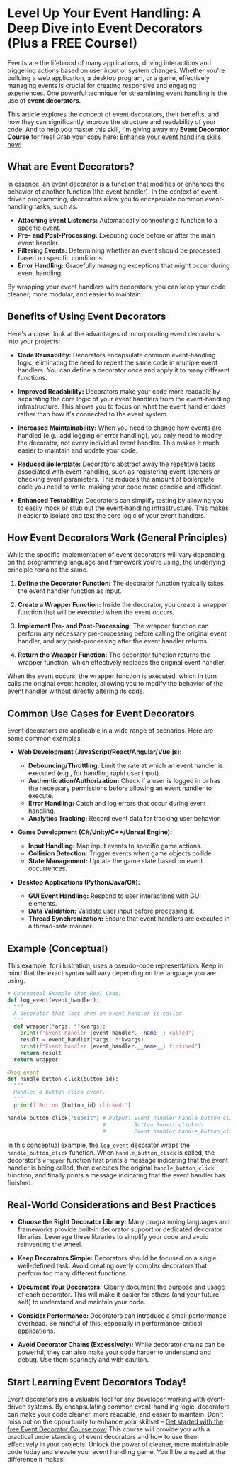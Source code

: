 # Level Up Your Event Handling: A Deep Dive into Event Decorators (Plus a FREE Course!)

Events are the lifeblood of many applications, driving interactions and triggering actions based on user input or system changes. Whether you're building a web application, a desktop program, or a game, effectively managing events is crucial for creating responsive and engaging experiences. One powerful technique for streamlining event handling is the use of **event decorators**.

This article explores the concept of event decorators, their benefits, and how they can significantly improve the structure and readability of your code. And to help you master this skill, I'm giving away my **Event Decorator Course** for free! Grab your copy here: [Enhance your event handling skills now!](https://udemywork.com/event-decorator-course)

## What are Event Decorators?

In essence, an event decorator is a function that modifies or enhances the behavior of another function (the event handler). In the context of event-driven programming, decorators allow you to encapsulate common event-handling tasks, such as:

*   **Attaching Event Listeners:**  Automatically connecting a function to a specific event.
*   **Pre- and Post-Processing:** Executing code before or after the main event handler.
*   **Filtering Events:**  Determining whether an event should be processed based on specific conditions.
*   **Error Handling:** Gracefully managing exceptions that might occur during event handling.

By wrapping your event handlers with decorators, you can keep your code cleaner, more modular, and easier to maintain.

## Benefits of Using Event Decorators

Here's a closer look at the advantages of incorporating event decorators into your projects:

*   **Code Reusability:**  Decorators encapsulate common event-handling logic, eliminating the need to repeat the same code in multiple event handlers. You can define a decorator once and apply it to many different functions.

*   **Improved Readability:**  Decorators make your code more readable by separating the core logic of your event handlers from the event-handling infrastructure. This allows you to focus on what the event handler *does* rather than how it's connected to the event system.

*   **Increased Maintainability:**  When you need to change how events are handled (e.g., add logging or error handling), you only need to modify the decorator, not every individual event handler. This makes it much easier to maintain and update your code.

*   **Reduced Boilerplate:** Decorators abstract away the repetitive tasks associated with event handling, such as registering event listeners or checking event parameters. This reduces the amount of boilerplate code you need to write, making your code more concise and efficient.

*   **Enhanced Testability:** Decorators can simplify testing by allowing you to easily mock or stub out the event-handling infrastructure. This makes it easier to isolate and test the core logic of your event handlers.

## How Event Decorators Work (General Principles)

While the specific implementation of event decorators will vary depending on the programming language and framework you're using, the underlying principle remains the same.

1.  **Define the Decorator Function:** The decorator function typically takes the event handler function as input.

2.  **Create a Wrapper Function:** Inside the decorator, you create a wrapper function that will be executed when the event occurs.

3.  **Implement Pre- and Post-Processing:** The wrapper function can perform any necessary pre-processing before calling the original event handler, and any post-processing after the event handler returns.

4.  **Return the Wrapper Function:** The decorator function returns the wrapper function, which effectively replaces the original event handler.

When the event occurs, the wrapper function is executed, which in turn calls the original event handler, allowing you to modify the behavior of the event handler without directly altering its code.

## Common Use Cases for Event Decorators

Event decorators are applicable in a wide range of scenarios. Here are some common examples:

*   **Web Development (JavaScript/React/Angular/Vue.js):**
    *   **Debouncing/Throttling:**  Limit the rate at which an event handler is executed (e.g., for handling rapid user input).
    *   **Authentication/Authorization:**  Check if a user is logged in or has the necessary permissions before allowing an event handler to execute.
    *   **Error Handling:**  Catch and log errors that occur during event handling.
    *   **Analytics Tracking:**  Record event data for tracking user behavior.

*   **Game Development (C#/Unity/C++/Unreal Engine):**
    *   **Input Handling:**  Map input events to specific game actions.
    *   **Collision Detection:**  Trigger events when game objects collide.
    *   **State Management:**  Update the game state based on event occurrences.

*   **Desktop Applications (Python/Java/C#):**
    *   **GUI Event Handling:**  Respond to user interactions with GUI elements.
    *   **Data Validation:**  Validate user input before processing it.
    *   **Thread Synchronization:**  Ensure that event handlers are executed in a thread-safe manner.

## Example (Conceptual)

This example, for illustration, uses a pseudo-code representation.  Keep in mind that the exact syntax will vary depending on the language you are using.

```python
# Conceptual Example (Not Real Code)
def log_event(event_handler):
  """
  A decorator that logs when an event handler is called.
  """
  def wrapper(*args, **kwargs):
    print(f"Event handler {event_handler.__name__} called")
    result = event_handler(*args, **kwargs)
    print(f"Event handler {event_handler.__name__} finished")
    return result
  return wrapper

@log_event
def handle_button_click(button_id):
  """
  Handles a button click event.
  """
  print(f"Button {button_id} clicked!")

handle_button_click("Submit") # Output: Event handler handle_button_click called
                              #         Button Submit clicked!
                              #         Event handler handle_button_click finished
```

In this conceptual example, the `log_event` decorator wraps the `handle_button_click` function.  When `handle_button_click` is called, the decorator's `wrapper` function first prints a message indicating that the event handler is being called, then executes the original `handle_button_click` function, and finally prints a message indicating that the event handler has finished.

## Real-World Considerations and Best Practices

*   **Choose the Right Decorator Library:** Many programming languages and frameworks provide built-in decorator support or dedicated decorator libraries.  Leverage these libraries to simplify your code and avoid reinventing the wheel.

*   **Keep Decorators Simple:**  Decorators should be focused on a single, well-defined task. Avoid creating overly complex decorators that perform too many different functions.

*   **Document Your Decorators:** Clearly document the purpose and usage of each decorator. This will make it easier for others (and your future self) to understand and maintain your code.

*   **Consider Performance:**  Decorators can introduce a small performance overhead. Be mindful of this, especially in performance-critical applications.

*   **Avoid Decorator Chains (Excessively):** While decorator chains can be powerful, they can also make your code harder to understand and debug. Use them sparingly and with caution.

## Start Learning Event Decorators Today!

Event decorators are a valuable tool for any developer working with event-driven systems. By encapsulating common event-handling logic, decorators can make your code cleaner, more readable, and easier to maintain. Don't miss out on the opportunity to enhance your skillset – [Get started with the free Event Decorator Course now!](https://udemywork.com/event-decorator-course) This course will provide you with a practical understanding of event decorators and how to use them effectively in your projects. Unlock the power of cleaner, more maintainable code today and elevate your event handling game. You'll be amazed at the difference it makes!
